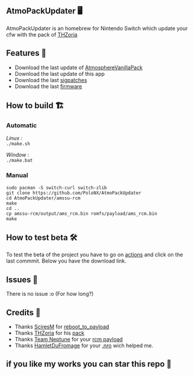 ## AtmoPackUpdater 🖥️

AtmoPackUpdater is an homebrew for Nintendo Switch which update your cfw with the pack of [THZoria](https://github.com/THZoria/THZoria)

## Features 🌟

- Download the last update of [AtmosphereVanillaPack](https://github.com/THZoria/AtmoPack-Vanilla)
- Download the last update of this app
- Download the last [sigpatches](https://github.com/ITotalJustice/patches)
- Download the last [firmware](https://github.com/THZoria/NX_Firmware)

## How to build 🏗️

### Automatic

*Linux :*  
``./make.sh``

*Window :*  
``./make.bat``  
  
### Manual

``sudo pacman -S switch-curl switch-zlib``  
``git clone https://github.com/PoloNX/AtmoPackUpdater``  
``cd AtmoPackUpdater/amssu-rcm``  
``make``  
``cd ..``  
``cp amssu-rcm/output/ams_rcm.bin romfs/payload/ams_rcm.bin``  
``make``  


## How to test beta 🛠️

To test the beta of the project you have to go on [actions](https://github.com/PoloNX/AtmoPackUpdater/actions) and click on the last commmit. Below you have the download link.
 
## Issues 🚩 

There is no issue :o (For how long?)

## Credits 📜 

- Thanks [SciresM](https://github.com/SciresM) for [reboot_to_payload](https://github.com/Atmosphere-NX/Atmosphere/tree/master/troposphere/reboot_to_payload)
- Thanks [THZoria](https://github.com/THZoria/THZoria) for his [pack](https://github.com/THZoria/AtmoPack-Vanilla)
- Thanks [Team Neptune](https://github.com/Team-Neptune]) for your [rcm payload](https://github.com/Team-Neptune/DeepSea-Updater/tree/master/rcm)
- Thanks [HamletDuFromage](https://github.com/HamletDuFromage) for your [.nro](https://github.com/HamletDuFromage/aio-switch-updater) wich helped me.

## if you like my works you can star this repo 🌟
